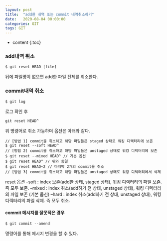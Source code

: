 ```yaml
---
layout: post
title:  "add한 내역 또는 commit 내역취소하기"
date:   2020-08-04 00:00:00
categories: GIT
tags: GIT
---
```

* content
{:toc}

### add내역 취소
```
$ git reset HEAD [file] 
```
뒤에 파일명이 없으면 add한 파일 전체를 취소한다.

### commit내역 취소
```
$ git log
```
로그 확인 후

```
git reset HEAD^   
```
위 명령어로 취소 가능하며
옵션은 아래와 같다.

```
// [방법 1] commit을 취소하고 해당 파일들은 staged 상태로 워킹 디렉터리에 보존
$ git reset --soft HEAD^
// [방법 2] commit을 취소하고 해당 파일들은 unstaged 상태로 워킹 디렉터리에 보존
$ git reset --mixed HEAD^ // 기본 옵션
$ git reset HEAD^ // 위와 동일
$ git reset HEAD~2 // 마지막 2개의 commit을 취소
// [방법 3] commit을 취소하고 해당 파일들은 unstaged 상태로 워킹 디렉터리에서 삭제
```

reset 옵션
–soft : index 보존(add한 상태, staged 상태), 워킹 디렉터리의 파일 보존. 즉 모두 보존.
–mixed : index 취소(add하기 전 상태, unstaged 상태), 워킹 디렉터리의 파일 보존 (기본 옵션)
–hard : index 취소(add하기 전 상태, unstaged 상태), 워킹 디렉터리의 파일 삭제. 즉 모두 취소.

#### commit 메시지를 잘못적은 경우
```
$ git commit --amend
```
명령어를 통해 메시지 변경을 할 수 있다.


